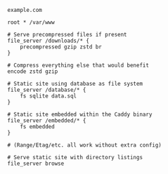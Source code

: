 <script>
ready(() => {
	let startElement, endElement;

	startElement = findWithContent('.ex-fs pre.chroma code span.line', 'file_server /downloads/* {');
	endElement = findNextText(startElement, '}');
	wrapRangeWithSpan(startElement, endElement, 'rollover-compress rollover-blue');

	startElement = findWithContent('.ex-fs pre.chroma code span', 'encode');
	endElement = findNextText(startElement, 'gzip');
	wrapRangeWithSpan(startElement, endElement, 'rollover-compress rollover-blue');

	startElement = findWithContent('.ex-fs pre.chroma code span.line', 'file_server /database/* {');
	endElement = findNextText(startElement, '}');
	wrapRangeWithSpan(startElement, endElement, 'rollover-vfs rollover-green');

	startElement = findWithContent('.ex-fs pre.chroma code span.line', 'file_server /embedded/* {');
	endElement = findNextText(startElement, '}');
	wrapRangeWithSpan(startElement, endElement, 'rollover-vfs rollover-green');

	startElement = findWithContent('.ex-fs pre.chroma code span', '# (Range/Etag/etc. all work without extra config)');
	wrapRangeWithSpan(startElement, startElement, 'rollover-range rollover-yellow');

	startElement = findWithContent('.ex-fs pre.chroma code span', 'file_server');
	endElement = findNextText(startElement, 'browse');
	wrapRangeWithSpan(startElement, endElement, 'rollover-browse rollover-purple');

	window.$_('.ex-fs code').classList.add('light');
});
</script>

<div class="ex-fs">

```caddy
example.com

root * /var/www

# Serve precompressed files if present
file_server /downloads/* {
	precompressed gzip zstd br
}

# Compress everything else that would benefit
encode zstd gzip

# Static site using database as file system
file_server /database/* {
	fs sqlite data.sql 
}

# Static site embedded within the Caddy binary
file_server /embedded/* {
	fs embedded
}

# (Range/Etag/etc. all work without extra config)

# Serve static site with directory listings
file_server browse
```

</div>
